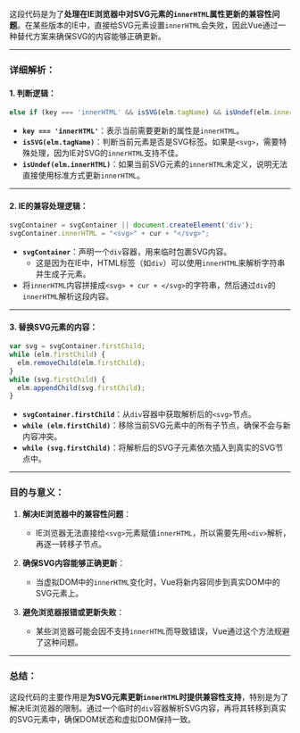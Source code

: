 这段代码是为了**处理在IE浏览器中对SVG元素的`innerHTML`属性更新的兼容性问题**。在某些版本的IE中，直接给SVG元素设置`innerHTML`会失败，因此Vue通过一种替代方案来确保SVG的内容能够正确更新。

---

### **详细解析：**

#### **1. 判断逻辑：**
```javascript
else if (key === 'innerHTML' && isSVG(elm.tagName) && isUndef(elm.innerHTML))
```
- **`key === 'innerHTML'`**：表示当前需要更新的属性是`innerHTML`。
- **`isSVG(elm.tagName)`**：判断当前元素是否是SVG标签。如果是`<svg>`，需要特殊处理，因为IE对SVG的`innerHTML`支持不佳。
- **`isUndef(elm.innerHTML)`**：如果当前SVG元素的`innerHTML`未定义，说明无法直接使用标准方式更新`innerHTML`。

---

#### **2. IE的兼容处理逻辑：**
```javascript
svgContainer = svgContainer || document.createElement('div');
svgContainer.innerHTML = "<svg>" + cur + "</svg>";
```
- **`svgContainer`**：声明一个`div`容器，用来临时包裹SVG内容。  
  - 这是因为在IE中，HTML标签（如`div`）可以使用`innerHTML`来解析字符串并生成子元素。
- 将`innerHTML`内容拼接成`<svg> + cur + </svg>`的字符串，然后通过`div`的`innerHTML`解析这段内容。

---

#### **3. 替换SVG元素的内容：**
```javascript
var svg = svgContainer.firstChild;
while (elm.firstChild) {
  elm.removeChild(elm.firstChild);
}
while (svg.firstChild) {
  elm.appendChild(svg.firstChild);
}
```
- **`svgContainer.firstChild`**：从`div`容器中获取解析后的`<svg>`节点。
- **`while (elm.firstChild)`**：移除当前SVG元素中的所有子节点，确保不会与新内容冲突。
- **`while (svg.firstChild)`**：将解析后的SVG子元素依次插入到真实的SVG节点中。

---

### **目的与意义：**
1. **解决IE浏览器中的兼容性问题**：
   - IE浏览器无法直接给`<svg>`元素赋值`innerHTML`，所以需要先用`<div>`解析，再逐一转移子节点。
   
2. **确保SVG内容能够正确更新**：
   - 当虚拟DOM中的`innerHTML`变化时，Vue将新内容同步到真实DOM中的SVG元素上。

3. **避免浏览器报错或更新失败**：
   - 某些浏览器可能会因不支持`innerHTML`而导致错误，Vue通过这个方法规避了这种问题。

---

### **总结：**
这段代码的主要作用是**为SVG元素更新`innerHTML`时提供兼容性支持**，特别是为了解决IE浏览器的限制。通过一个临时的`div`容器解析SVG内容，再将其转移到真实的SVG元素中，确保DOM状态和虚拟DOM保持一致。